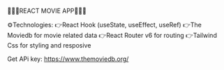 🎉🎉🎉REACT MOVIE APP🎉🎉🎉

⚙️Technologies:
👉React Hook (useState, useEffect, useRef)
👉The Moviedb for movie related data
👉React Router v6 for routing
👉Tailwind Css for styling and resposive

Get APi key: https://www.themoviedb.org/
